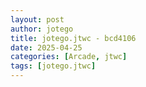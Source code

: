 ```yaml
---
layout: post
author: jotego
title: jotego.jtwc - bcd4106
date: 2025-04-25
categories: [Arcade, jtwc]
tags: [jotego.jtwc]
---
```



